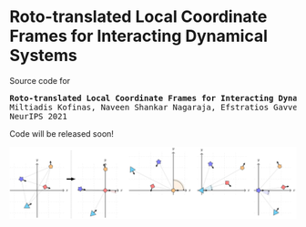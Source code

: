 # Roto-translated Local Coordinate Frames for Interacting Dynamical Systems

Source code for
<pre>
<b>Roto-translated Local Coordinate Frames for Interacting Dynamical Systems</b>
Miltiadis Kofinas, Naveen Shankar Nagaraja, Efstratios Gavves
NeurIPS 2021
</pre>

Code will be released soon!

![LoCS](img/local_coordinate_frames.png)
